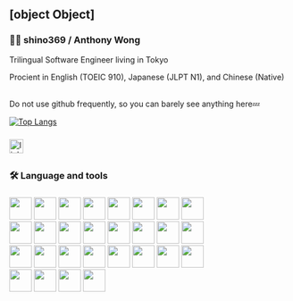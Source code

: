 ## [object Object]

<h3>👩‍💻  shino369 / Anthony Wong</h3>
Trilingual Software Engineer living in Tokyo

Procient in English (TOEIC 910), Japanese (JLPT N1), and Chinese (Native)

<br/>
Do not use github frequently, so you can barely see anything here💤

[![Top Langs](https://github-readme-stats.vercel.app/api/top-langs/?username=shino369&layout=donut&bg_color=0D1117&text_color=c9d1d9&title_color=435ebf&hide_border=true&hide=c%2B%2B,html,cmake,mdx,css,swift,scss,ruby,c)](#)

###

<div>
  <a href="https://www.linkedin.com/in/aw3939/">
    <img src="https://img.shields.io/static/v1?message=LinkedIn&logo=linkedin&label=&color=0077B5&logoColor=white&labelColor=&style=for-the-badge" height="25" alt="linkedin logo"  />
  </a>
</div>

###

##

<h3>🛠 Language and tools</h3>

###

<div>
    <a href="#" style="pointer-events:none"><img height="40" src="https://cdn.jsdelivr.net/gh/devicons/devicon@latest/icons/typescript/typescript-original.svg" /></a>
    <img height="40" src="https://cdn.jsdelivr.net/gh/devicons/devicon@latest/icons/javascript/javascript-original.svg" />
    <img height="40" src="https://cdn.jsdelivr.net/gh/devicons/devicon@latest/icons/react/react-original.svg" />
    <img height="40" src="https://cdn.jsdelivr.net/gh/devicons/devicon@latest/icons/nextjs/nextjs-original.svg" />
    <img height="40" src="https://cdn.jsdelivr.net/gh/devicons/devicon@latest/icons/redux/redux-original.svg" />
    <img height="40" src="https://tanstack.com/_build/assets/logo-color-100w-br5_Ikqp.png"/>
    <img height="40" src="https://cdn.jsdelivr.net/gh/devicons/devicon@latest/icons/vuejs/vuejs-original.svg" />
    <img height="40" src="https://cdn.jsdelivr.net/gh/devicons/devicon@latest/icons/vitejs/vitejs-original.svg" />
</div>
<div style="pointer-events:none">
    <img height="40" src="https://cdn.jsdelivr.net/gh/devicons/devicon@latest/icons/angular/angular-original.svg" />
    <img height="40" src="https://cdn.jsdelivr.net/gh/devicons/devicon@latest/icons/rxjs/rxjs-original.svg" />
    <img height="40" src="https://cdn.jsdelivr.net/gh/devicons/devicon@latest/icons/jest/jest-plain.svg" />
    <img height="40" src="https://cdn.jsdelivr.net/gh/devicons/devicon@latest/icons/playwright/playwright-original.svg" />
    <img height="40" src="https://cdn.jsdelivr.net/gh/devicons/devicon@latest/icons/vitest/vitest-original.svg" />
    <img height="40" src="https://cdn.jsdelivr.net/gh/devicons/devicon@latest/icons/materialui/materialui-plain.svg" />
    <img height="40" src="https://cdn.jsdelivr.net/gh/devicons/devicon@latest/icons/bootstrap/bootstrap-original.svg" />
    <img height="40" src="https://cdn.jsdelivr.net/gh/devicons/devicon@latest/icons/tailwindcss/tailwindcss-original.svg" />
</div>
<div style="pointer-events:none">
    <img height="40" src="https://cdn.jsdelivr.net/gh/devicons/devicon@latest/icons/dart/dart-original.svg" />
    <img height="40" src="https://cdn.jsdelivr.net/gh/devicons/devicon@latest/icons/flutter/flutter-original.svg" />
    <img height="40" src="https://riverpod.dev/ja/img/logo.png"/>
    <img height="40" src="https://cdn.jsdelivr.net/gh/devicons/devicon@latest/icons/nodejs/nodejs-original.svg" />
    <img height="40" src="https://cdn.jsdelivr.net/gh/devicons/devicon@latest/icons/java/java-original.svg" />
    <img height="40" src="https://cdn.jsdelivr.net/gh/devicons/devicon@latest/icons/spring/spring-original.svg" />
    <img height="40" src="https://cdn.jsdelivr.net/gh/devicons/devicon@latest/icons/php/php-original.svg" />
    <img height="40" src="https://cdn.jsdelivr.net/gh/devicons/devicon@latest/icons/cakephp/cakephp-original.svg" />
</div>
<div style="pointer-events:none">
    <img height="40" src="https://cdn.jsdelivr.net/gh/devicons/devicon@latest/icons/firebase/firebase-original.svg" />
    <img height="40" src="https://cdn.jsdelivr.net/gh/devicons/devicon@latest/icons/jira/jira-original.svg" />
    <img height="40" src="https://cdn.jsdelivr.net/gh/devicons/devicon@latest/icons/docker/docker-plain.svg" />
    <img height="40" src="https://cdn.jsdelivr.net/gh/devicons/devicon@latest/icons/figma/figma-original.svg" />
</div>

